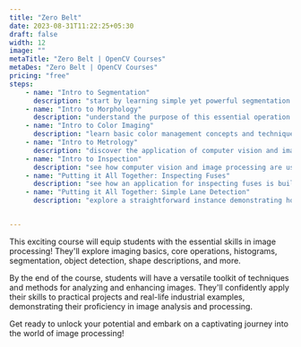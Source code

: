 ```yaml
---
title: "Zero Belt"
date: 2023-08-31T11:22:25+05:30
draft: false
width: 12
image: ""
metaTitle: "Zero Belt | OpenCV Courses"
metaDes: "Zero Belt | OpenCV Courses"
pricing: "free"
steps: 
    - name: "Intro to Segmentation"
      description: "start by learning simple yet powerful segmentation techniques as the initial step in processing images."
    - name: "Intro to Morphology"
      description: "understand the purpose of this essential operation for image processing."
    - name: "Intro to Color Imaging"
      description: "learn basic color management concepts and techniques for processing color images."
    - name: "Intro to Metrology"
      description: "discover the application of computer vision and image processing in achieving accurate measurements and characterization."
    - name: "Intro to Inspection"
      description: "see how computer vision and image processing are used for inspection in manufacturing."
    - name: "Putting it All Together: Inspecting Fuses"
      description: "see how an application for inspecting fuses is built using concepts from previous videos."
    - name: "Putting it All Together: Simple Lane Detection"
      description: "explore a straightforward instance demonstrating how lane detection might function, drawing on principles introduced from previous videos."


---
```


This exciting course will equip students with the essential skills
in image processing! They'll explore imaging basics, core
operations, histograms, segmentation, object detection, shape
descriptions, and more.
          
By the end of the course, students will have a versatile toolkit of
techniques and methods for analyzing and enhancing images. They'll
confidently apply their skills to practical projects and real-life
industrial examples, demonstrating their proficiency in image
analysis and processing.
         
Get ready to unlock your potential and embark on a captivating
journey into the world of image processing!



